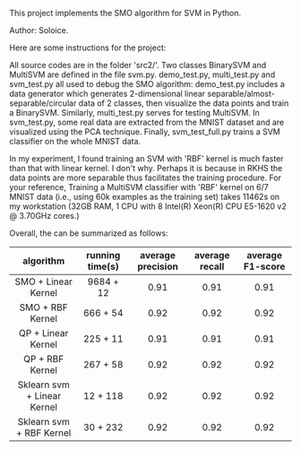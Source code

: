 This project implements the SMO algorithm for SVM in Python.

Author: Soloice.

Here are some instructions for the project:

All source codes are in the folder 'src2/'. Two classes BinarySVM and MultiSVM are defined in the file svm.py.
demo_test.py, multi_test.py and svm_test.py all used to debug the SMO algorithm: demo_test.py includes a data generator which generates 2-dimensional linear separable/almost-separable/circular data of 2 classes, then visualize the data points and train a BinarySVM.  Similarly, multi_test.py serves for testing MultiSVM.  In svm_test.py, some real data are extracted from the MNIST dataset and are visualized using the PCA technique.
Finally, svm_test_full.py trains a SVM classifier on the whole MNIST data.


In my experiment, I found training an SVM with 'RBF' kernel is much faster than that with linear kernel.  I don't why.  Perhaps it is because in RKHS the data points are more separable thus facilitates the training procedure.
For your reference, Training a MultiSVM classifier with 'RBF' kernel on 6/7 MNIST data (i.e., using 60k examples as the training set) takes 11462s on my workstation (32GB RAM, 1 CPU with 8 Intel(R) Xeon(R) CPU E5-1620 v2 @ 3.70GHz cores.)

Overall, the can be summarized as follows:

| algorithm	| running time(s)	| average precision	| average recall	| average F1-score |
|:-------------:|:-------------:|:-------------:|:-------------:|:------------:|
| SMO + Linear Kernel	| 9684 + 12	| 0.91	| 0.91	| 0.91 |
| SMO + RBF Kernel	| 666 + 54	| 0.92	| 0.92	| 0.92 |
| QP + Linear Kernel	| 225 + 11	| 0.91	| 0.91	| 0.91 |
| QP + RBF Kernel	| 267 + 58	| 0.92	| 0.92	| 0.92 |
| Sklearn svm + Linear Kernel	| 12 + 118	| 0.92	| 0.92	| 0.92 |
| Sklearn svm + RBF Kernel	| 30 + 232	| 0.92	| 0.92	| 0.92 |
